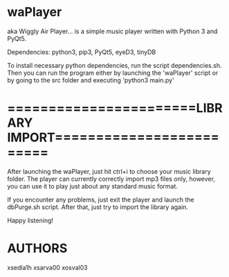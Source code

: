 # waPlayer

aka Wiggly Air Player... is a simple music player written with Python 3 and PyQt5.


Dependencies: python3, pip3, PyQt5, eyeD3, tinyDB

To install necessary python dependencies, run the script dependencies.sh. Then you can run
the program either by launching the 'waPlayer' script or by going to the src folder and
executing 'python3 main.py'


# =======================LIBRARY IMPORT=========================
After launching the waPlayer, just hit ctrl+i to choose your music library folder.
The player can currently correctly import mp3 files only, however, you can use it
to play just about any standard music format.

If you encounter any problems, just exit the player and launch the dbPurge.sh script.
After that, just try to import the library again.

Happy listening!

# AUTHORS
xsedla1h
xsarva00
xosval03
